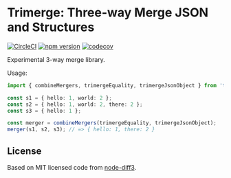 # Trimerge: Three-way Merge JSON and Structures

[![CircleCI](https://circleci.com/gh/marcello3d/trimerge.svg?style=svg)](https://circleci.com/gh/marcello3d/trimerge)
[![npm version](https://badge.fury.io/js/trimerge.svg)](https://badge.fury.io/js/trimerge)
[![codecov](https://codecov.io/gh/marcello3d/trimerge/branch/master/graph/badge.svg)](https://codecov.io/gh/marcello3d/trimerge)

Experimental 3-way merge library.

Usage:

```typescript
import { combineMergers, trimergeEquality, trimergeJsonObject } from 'trimerge';

const s1 = { hello: 1, world: 2 };
const s2 = { hello: 1, world: 2, there: 2 };
const s3 = { hello: 1 };

const merger = combineMergers(trimergeEquality, trimergeJsonObject);
merger(s1, s2, s3); // => { hello: 1, there: 2 }
```

## License

Based on MIT licensed code from [node-diff3](https://github.com/bhousel/node-diff3).
